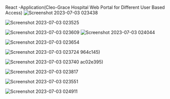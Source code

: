 React -Application(Cleo-Grace Hospital Web Portal for Different User Based Access)
![Screenshot 2023-07-03 023438](https://github.com/chetnashekhawat/BigBangAsess2/assets/125029902/efb80a1e-6e07-4f2d-b7f9-a767b81586f4)

![Screenshot 2023-07-03 023525](https://github.com/chetnashekhawat/BigBangAsess2/assets/125029902/8bcf0409-987c-49f3-aa83-42264b548eba)

![Screenshot 2023-07-03 023609](https://github.com/chetnashekhawat/BigBangAsess2/assets/125029902/c9359eab-705e-4974-8d49-3974b3747b94)
![Screenshot 2023-07-03 024044](https://github.com/chetnashekhawat/BigBangAsess2/assets/125029902/ea576c7d-08a9-4eee-9e5c-b880b5458c27)


![Screenshot 2023-07-03 023654](https://github.com/chetnashekhawat/BigBangAsess2/assets/125029902/98fa8418-0e57-4410-9067-2c47989d6b7a)

![Screenshot 2023-07-03 023724](https://github.com/chetnashekhawat/BigBangAsess2/assets/125029902/20222cbd-8e5c-4017-98a4-a66259480e09)
964c145)

![Screenshot 2023-07-03 023740](https://github.com/chetnashekhawat/BigBangAsess2/assets/125029902/cd8261ae-deb0-43c3-9352-f7991db18a44)
ac02e395)

![Screenshot 2023-07-03 023817](https://github.com/chetnashekhawat/BigBangAsess2/assets/125029902/b95ac50e-2435-4c86-acba-4f93c7cd553f)

![Screenshot 2023-07-03 023551](https://github.com/chetnashekhawat/BigBangAsess2/assets/125029902/673c3ff0-9e89-4f2a-a78c-4c199044fef6)

![Screenshot 2023-07-03 024911](https://github.com/chetnashekhawat/BigBangAsess2/assets/125029902/ee84159e-a810-4e8f-ac21-053cafb85d73)





 
